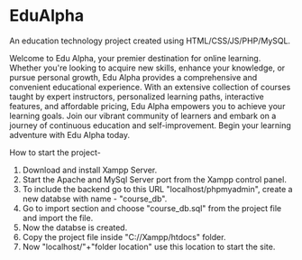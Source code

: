 # EduAlpha

An education technology project created using HTML/CSS/JS/PHP/MySQL.

Welcome to Edu Alpha, your premier destination for online learning. Whether you're looking to acquire new skills, enhance your knowledge, or pursue personal growth, Edu Alpha provides a comprehensive and convenient educational experience. With an extensive collection of courses taught by expert instructors, personalized learning paths, interactive features, and affordable pricing, Edu Alpha empowers you to achieve your learning goals. Join our vibrant community of learners and embark on a journey of continuous education and self-improvement. Begin your learning adventure with Edu Alpha today.

How to start the project-

1. Download and install Xampp Server.
2. Start the Apache and MySql Server port from the Xampp control panel.
3. To include the backend go to this URL "localhost/phpmyadmin", create a new databse with name - "course_db".
4. Go to import section and choose "course_db.sql" from the project file and import the file.
5. Now the databse is created.
6. Copy the project file inside "C://Xampp/htdocs" folder.
7. Now "localhost/"+"folder location" use this location to start the site.
